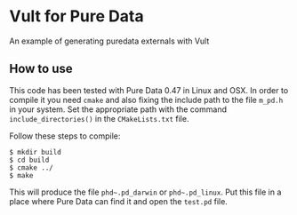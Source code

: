# Vult for Pure Data
An example of generating puredata externals with Vult

## How to use

This code has been tested with Pure Data 0.47 in Linux and OSX. In order to compile it you need `cmake` and also fixing the include path to the file `m_pd.h` in your system. Set the appropriate path with the command `include_directories()` in the `CMakeLists.txt` file.

Follow these steps to compile:
```
$ mkdir build
$ cd build
$ cmake ../
$ make
```

This will produce the file `phd~.pd_darwin` or `phd~.pd_linux`. Put this file in a place where Pure Data can find it and open the `test.pd` file.